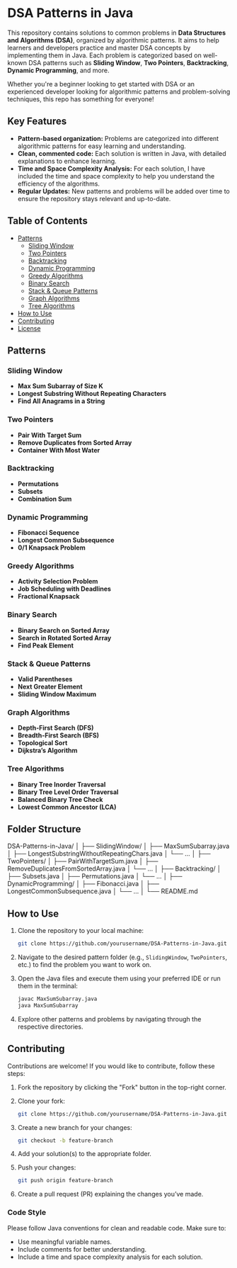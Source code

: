 # DSA Patterns in Java

This repository contains solutions to common problems in **Data Structures and Algorithms (DSA)**, organized by algorithmic patterns. It aims to help learners and developers practice and master DSA concepts by implementing them in Java. Each problem is categorized based on well-known DSA patterns such as **Sliding Window**, **Two Pointers**, **Backtracking**, **Dynamic Programming**, and more.

Whether you're a beginner looking to get started with DSA or an experienced developer looking for algorithmic patterns and problem-solving techniques, this repo has something for everyone!

## Key Features

- **Pattern-based organization:** Problems are categorized into different algorithmic patterns for easy learning and understanding.
- **Clean, commented code:** Each solution is written in Java, with detailed explanations to enhance learning.
- **Time and Space Complexity Analysis:** For each solution, I have included the time and space complexity to help you understand the efficiency of the algorithms.
- **Regular Updates:** New patterns and problems will be added over time to ensure the repository stays relevant and up-to-date.

## Table of Contents

- [Patterns](#patterns)
  - [Sliding Window](#sliding-window)
  - [Two Pointers](#two-pointers)
  - [Backtracking](#backtracking)
  - [Dynamic Programming](#dynamic-programming)
  - [Greedy Algorithms](#greedy-algorithms)
  - [Binary Search](#binary-search)
  - [Stack & Queue Patterns](#stack-queue-patterns)
  - [Graph Algorithms](#graph-algorithms)
  - [Tree Algorithms](#tree-algorithms)
- [How to Use](#how-to-use)
- [Contributing](#contributing)
- [License](#license)

## Patterns

### Sliding Window

- **Max Sum Subarray of Size K**  
- **Longest Substring Without Repeating Characters**  
- **Find All Anagrams in a String**  

### Two Pointers

- **Pair With Target Sum**  
- **Remove Duplicates from Sorted Array**  
- **Container With Most Water**  

### Backtracking

- **Permutations**  
- **Subsets**  
- **Combination Sum**  

### Dynamic Programming

- **Fibonacci Sequence**  
- **Longest Common Subsequence**  
- **0/1 Knapsack Problem**  

### Greedy Algorithms

- **Activity Selection Problem**  
- **Job Scheduling with Deadlines**  
- **Fractional Knapsack**  

### Binary Search

- **Binary Search on Sorted Array**  
- **Search in Rotated Sorted Array**  
- **Find Peak Element**  

### Stack & Queue Patterns

- **Valid Parentheses**  
- **Next Greater Element**  
- **Sliding Window Maximum**  

### Graph Algorithms

- **Depth-First Search (DFS)**  
- **Breadth-First Search (BFS)**  
- **Topological Sort**  
- **Dijkstra’s Algorithm**

### Tree Algorithms

- **Binary Tree Inorder Traversal**  
- **Binary Tree Level Order Traversal**  
- **Balanced Binary Tree Check**  
- **Lowest Common Ancestor (LCA)**  

## Folder Structure
DSA-Patterns-in-Java/
│
├── SlidingWindow/
│ ├── MaxSumSubarray.java
│ ├── LongestSubstringWithoutRepeatingChars.java
│ └── ...
│
├── TwoPointers/
│ ├── PairWithTargetSum.java
│ ├── RemoveDuplicatesFromSortedArray.java
│ └── ...
│
├── Backtracking/
│ ├── Subsets.java
│ ├── Permutations.java
│ └── ...
│
├── DynamicProgramming/
│ ├── Fibonacci.java
│ ├── LongestCommonSubsequence.java
│ └── ...
│
└── README.md


## How to Use

1. Clone the repository to your local machine:

    ```bash
    git clone https://github.com/yourusername/DSA-Patterns-in-Java.git
    ```

2. Navigate to the desired pattern folder (e.g., `SlidingWindow`, `TwoPointers`, etc.) to find the problem you want to work on.

3. Open the Java files and execute them using your preferred IDE or run them in the terminal:

    ```bash
    javac MaxSumSubarray.java
    java MaxSumSubarray
    ```

4. Explore other patterns and problems by navigating through the respective directories.

## Contributing

Contributions are welcome! If you would like to contribute, follow these steps:

1. Fork the repository by clicking the "Fork" button in the top-right corner.
2. Clone your fork:

    ```bash
    git clone https://github.com/yourusername/DSA-Patterns-in-Java.git
    ```

3. Create a new branch for your changes:

    ```bash
    git checkout -b feature-branch
    ```

4. Add your solution(s) to the appropriate folder.
5. Push your changes:

    ```bash
    git push origin feature-branch
    ```

6. Create a pull request (PR) explaining the changes you’ve made.

### Code Style
Please follow Java conventions for clean and readable code. Make sure to:
- Use meaningful variable names.
- Include comments for better understanding.
- Include a time and space complexity analysis for each solution.
